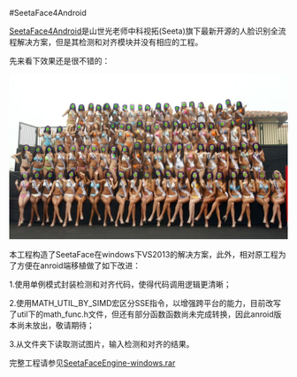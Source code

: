 #SeetaFace4Android

[SeetaFace4Android](https://github.com/seetaface/SeetaFaceEngine)是山世光老师中科视拓(Seeta)旗下最新开源的人脸识别全流程解决方案，但是其检测和对齐模块并没有相应的工程。

先来看下效果还是很不错的：

![results](results/4.jpg)

本工程构造了SeetaFace在windows下VS2013的解决方案，此外，相对原工程为了方便在anroid端移植做了如下改进：

1.使用单例模式封装检测和对齐代码，使得代码调用逻辑更清晰；

2.使用MATH_UTIL_BY_SIMD宏区分SSE指令，以增强跨平台的能力，目前改写了util下的math_func.h文件，但还有部分函数函数尚未完成转换，因此anroid版本尚未放出，敬请期待；

3.从文件夹下读取测试图片，输入检测和对齐的结果。

完整工程请参见[SeetaFaceEngine-windows.rar](SeetaFaceEngine-windows.rar)